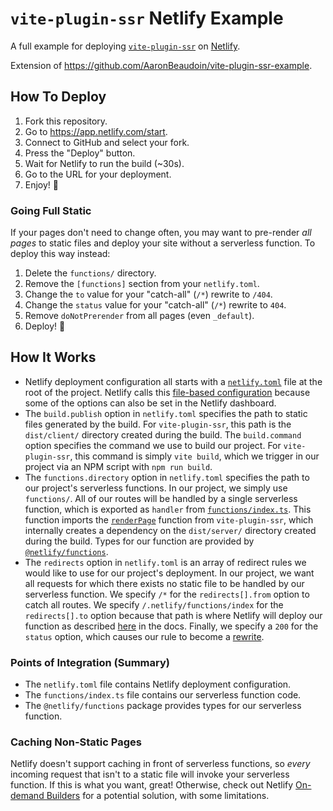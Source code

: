 # `vite-plugin-ssr` Netlify Example

A full example for deploying [`vite-plugin-ssr`](https://vite-plugin-ssr.com) on [Netlify](https://www.netlify.com).

Extension of https://github.com/AaronBeaudoin/vite-plugin-ssr-example.


## How To Deploy

1. Fork this repository.
2. Go to https://app.netlify.com/start.
3. Connect to GitHub and select your fork.
4. Press the "Deploy" button.
5. Wait for Netlify to run the build (~30s).
6. Go to the URL for your deployment.
6. Enjoy! 🍹


### Going Full Static

If your pages don't need to change often, you may want to pre-render _all pages_ to static files and deploy your site without a serverless function. To deploy this way instead:

1. Delete the `functions/` directory.
2. Remove the `[functions]` section from your `netlify.toml`.
3. Change the `to` value for your "catch-all" (`/*`) rewrite to `/404`.
4. Change the `status` value for your "catch-all" (`/*`) rewrite to `404`.
5. Remove `doNotPrerender` from all pages (even `_default`).
4. Deploy! 🚀


## How It Works

- Netlify deployment configuration all starts with a [`netlify.toml`](netlify.toml) file at the root of the project. Netlify calls this [file-based configuration](https://docs.netlify.com/configure-builds/file-based-configuration) because some of the options can also be set in the Netlify dashboard.
- The `build.publish` option in `netlify.toml` specifies the path to static files generated by the build. For `vite-plugin-ssr`, this path is the `dist/client/` directory created during the build. The `build.command` option specifies the command we use to build our project. For `vite-plugin-ssr`, this command is simply `vite build`, which we trigger in our project via an NPM script with `npm run build`.
- The `functions.directory` option in `netlify.toml` specifies the path to our project's serverless functions. In our project, we simply use `functions/`. All of our routes will be handled by a single serverless function, which is exported as `handler` from [`functions/index.ts`](functions/index.ts). This function imports the [`renderPage`](https://vite-plugin-ssr.com/renderPage) function from `vite-plugin-ssr`, which internally creates a dependency on the `dist/server/` directory created during the build. Types for our function are provided by [`@netlify/functions`](https://www.npmjs.com/package/@netlify/functions).
- The `redirects` option in `netlify.toml` is an array of redirect rules we would like to use for our project's deployment. In our project, we want all requests for which there exists no static file to be handled by our serverless function. We specify `/*` for the `redirects[].from` option to catch all routes. We specify `/.netlify/functions/index` for the `redirects[].to` option because that path is where Netlify will deploy our function as described [here](https://docs.netlify.com/functions/build-with-javascript) in the docs. Finally, we specify a `200` for the `status` option, which causes our rule to become a [rewrite](https://docs.netlify.com/routing/redirects/rewrites-proxies/).


### Points of Integration (Summary)

- The `netlify.toml` file contains Netlify deployment configuration.
- The `functions/index.ts` file contains our serverless function code.
- The `@netlify/functions` package provides types for our serverless function.


### Caching Non-Static Pages

Netlify doesn't support caching in front of serverless functions, so _every_ incoming request that isn't to a static file will invoke your serverless function. If this is what you want, great! Otherwise, check out Netlify [On-demand Builders](https://docs.netlify.com/configure-builds/on-demand-builders) for a potential solution, with some limitations.
